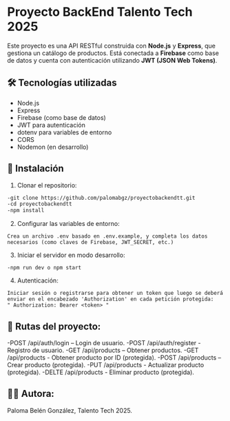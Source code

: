 # Proyecto BackEnd Talento Tech 2025

Este proyecto es una API RESTful construida con **Node.js** y **Express**, que gestiona un catálogo de productos. Está conectada a **Firebase** como base de datos y cuenta con autenticación utilizando **JWT (JSON Web Tokens)**.

## 🛠️ Tecnologías utilizadas

- Node.js
- Express
- Firebase (como base de datos)
- JWT para autenticación
- dotenv para variables de entorno
- CORS
- Nodemon (en desarrollo)


## 🚀 Instalación

1. Clonar el repositorio:

```bash
-git clone https://github.com/palomabgz/proyectobackendtt.git
-cd proyectobackendtt
-npm install
```

2. Configurar las variables de entorno:
````
Crea un archivo .env basado en .env.example, y completa los datos necesarios (como claves de Firebase, JWT_SECRET, etc.)
````

3. Iniciar el servidor en modo desarrollo:
````
-npm run dev o npm start
````

4. Autenticación:
````
Iniciar sesión o registrarse para obtener un token que luego se deberá enviar en el encabezado 'Authorization' en cada petición protegida:
" Authorization: Bearer <token> "
````

## 📌 Rutas del proyecto:
-POST /api/auth/login – Login de usuario.
-POST /api/auth/register - Registro de usuario.
-GET /api/products – Obtener productos.
-GET /api/products - Obtener producto por ID (protegida).
-POST /api/products – Crear producto (protegida).
-PUT /api/products - Actualizar producto (protegida).
-DELTE /api/products - Eliminar producto (protegida).

## 👩‍💻 Autora:
Paloma Belén González, Talento Tech 2025.
